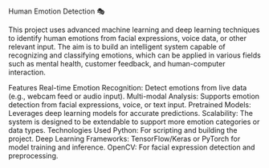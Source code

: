 Human Emotion Detection 🎭

This project uses advanced machine learning and deep learning techniques to identify human emotions from facial expressions, voice data, or other relevant input. The aim is to build an intelligent system capable of recognizing and classifying emotions, which can be applied in various fields such as mental health, customer feedback, and human-computer interaction.

Features
Real-time Emotion Recognition: Detect emotions from live data (e.g., webcam feed or audio input).
Multi-modal Analysis: Supports emotion detection from facial expressions, voice, or text input.
Pretrained Models: Leverages deep learning models for accurate predictions.
Scalability: The system is designed to be extendable to support more emotion categories or data types.
Technologies Used
Python: For scripting and building the project.
Deep Learning Frameworks: TensorFlow/Keras or PyTorch for model training and inference.
OpenCV: For facial expression detection and preprocessing.
